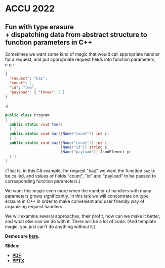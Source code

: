 # ACCU 2022

## Fun with type erasure<br>+ dispatching data from abstract structure to function parameters in C++

Sometimes we want some kind of magic that would call appropriate handler for a request, and put appropriate request fields into function parameters, e.g.:
```json
{
  "request": "baz",
  "count": 1,
  "id": "two",
  "payload": { "three": 3 }
}
```
↓
```cs
public class Program
{
  public static void foo()
  { }
  public static void bar([Name("count")] int i)
  { }
  public static void baz([Name("count")] int i,
                         [Name("id")] string s,
                         [Name("payload")] JsonElement p)
  { }
} 
```
(That is, in this C# example, for request "baz" we want the function `baz` to be called, and values of fields "count", "id" and "payload" to be passed to corresponding function parameters.)

We want this magic even more when the number of handlers with many parameters grows significantly.
In this talk we will concentrate on type erasure in C++ in order to make convenient and user friendly way of organizing request handlers.

We will examine several approaches, their profit, how can we make it better, and what else can we do with it. There will be a lot of code. (And template magic, you just can't do anything without it.)

**Demos are [here](demo.md).**

**Slides:**
* **[PDF](Fun%20with%20type%20erasure+dispatching%20data%20from%20abstract%20structure%20to%20function%20parameters%20in%20C++.pdf)**
* **[PPTX](Fun%20with%20type%20erasure+dispatching%20data%20from%20abstract%20structure%20to%20function%20parameters%20in%20C++.pptx)**
